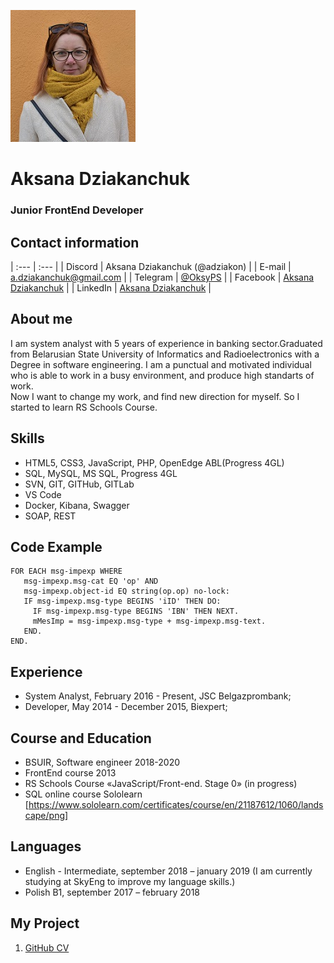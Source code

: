 ![Aksana Dziakanchuk](my_foto.png "CV-foto")
# Aksana Dziakanchuk

### Junior FrontEnd Developer

## Contact information

| :---        | :---                                                       |
| Discord     | Aksana Dziakanchuk (@adziakon)                             |
| E-mail      | a.dziakanchuk@gmail.com                                    |
| Telegram    | [@OksyPS](https://t.me/OksyPS)                                                    |
| Facebook    | [Aksana Dziakanchuk](https://www.facebook.com/aksana.peshka)                    |
| LinkedIn    | [Aksana Dziakanchuk](https://www.linkedin.com/in/aksana-dziakanchuk-54329386/) |



## About me
I am system analyst with 5 years of experience in banking sector.Graduated from Belarusian State University of Informatics and Radioelectronics with a Degree in software engineering. I am a punctual and motivated individual who is able to work in a busy environment, and produce high standarts of work.\
Now I want to change my work, and find new direction for myself. So I started to learn RS Schools Course.

## Skills
* HTML5, CSS3, JavaScript, PHP, OpenEdge ABL(Progress 4GL)
* SQL, MySQL, MS SQL, Progress 4GL
* SVN, GIT, GITHub, GITLab
* VS Code
* Docker, Kibana, Swagger
* SOAP, REST

## Code Example
```
FOR EACH msg-impexp WHERE
   msg-impexp.msg-cat EQ 'op' AND
   msg-impexp.object-id EQ string(op.op) no-lock:
   IF msg-impexp.msg-type BEGINS 'iID' THEN DO:
     IF msg-impexp.msg-type BEGINS 'IBN' THEN NEXT.
     mMesImp = msg-impexp.msg-type + msg-impexp.msg-text.
   END.
END.
```

## Experience
* System Analyst, February 2016 - Present, JSC Belgazprombank; 
* Developer, May 2014 - December 2015, Biexpert;

## Course and Education
* BSUIR, Software engineer 2018-2020 
* FrontEnd course 2013 
* RS Schools Course «JavaScript/Front-end. Stage 0» (in progress)
* SQL online course Sololearn [https://www.sololearn.com/certificates/course/en/21187612/1060/landscape/png]

## Languages
* English - Intermediate, september 2018 – january 2019  (I am currently studying at SkyEng to improve my language skills.)
* Polish В1, september 2017 – february 2018

## My Project
1. [GitHub CV](https://adziakon.github.io/rsschool-cv-old/)